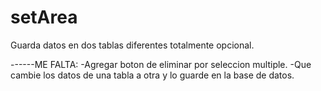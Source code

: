 # setArea
Guarda datos en dos tablas diferentes totalmente opcional.

------ME FALTA:
-Agregar boton de eliminar por seleccion multiple.
-Que cambie los datos de una tabla a otra y lo guarde en la base de datos.
